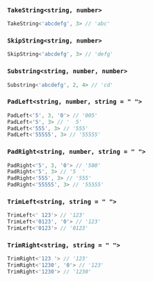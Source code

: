 
###  `TakeString<string, number>`


``` typescript
TakeString<'abcdefg', 3> // 'abc'
```

			
###  `SkipString<string, number>`


``` typescript
SkipString<'abcdefg', 3> // 'defg'
```

			
###  `Substring<string, number, number>`


``` typescript
Substring<'abcdefg', 2, 4> // 'cd'
```

			
###  `PadLeft<string, number, string = " ">`


``` typescript
PadLeft<'5', 3, '0'> // '005'
PadLeft<'5', 3> // '  5'
PadLeft<'555', 3> // '555'
PadLeft<'55555', 3> // '55555'
```

			
###  `PadRight<string, number, string = " ">`


``` typescript
PadRight<'5', 3, '0'> // '500'
PadRight<'5', 3> // '5  '
PadRight<'555', 3> // '555'
PadRight<'55555', 3> // '55555'
```

			
###  `TrimLeft<string, string = " ">`


``` typescript
TrimLeft<' 123'> // '123'
TrimLeft<'0123', '0'> // '123'
TrimLeft<'0123'> // '0123'
```

			
###  `TrimRight<string, string = " ">`


``` typescript
TrimRight<'123 '> // '123'
TrimRight<'1230', '0'> // '123'
TrimRight<'1230'> // '1230'
```

			